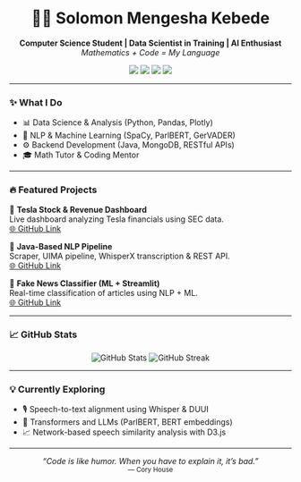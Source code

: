 <h1 align="center">👨‍💻 Solomon Mengesha Kebede</h1>
<p align="center">
  <b>Computer Science Student | Data Scientist in Training | AI Enthusiast</b><br>
  <i>Mathematics + Code = My Language</i>
</p>

<p align="center">
  <a href="mailto:solmenge@live.com"><img src="https://img.shields.io/badge/Email-Contact-blue?style=flat-square&logo=gmail&logoColor=white"></a>
  <a href="https://www.linkedin.com/in/solomen"><img src="https://img.shields.io/badge/LinkedIn-Profile-blue?style=flat-square&logo=linkedin"></a>
  <a href="https://github.com/SolomonM-Kebede"><img src="https://img.shields.io/badge/GitHub-Portfolio-black?style=flat-square&logo=github"></a>
  <a href="https://g.co/kgs/JDMckxk"><img src="https://img.shields.io/badge/Location-Frankfurt-lightgrey?style=flat-square&logo=googlemaps"></a>
</p>

---

### ✨ What I Do
- 📊 Data Science & Analysis (Python, Pandas, Plotly)
- 🧠 NLP & Machine Learning (SpaCy, ParlBERT, GerVADER)
- ⚙️ Backend Development (Java, MongoDB, RESTful APIs)
- 🎓 Math Tutor & Coding Mentor

---

### 🔥 Featured Projects

🚗 **Tesla Stock & Revenue Dashboard**  
Live dashboard analyzing Tesla financials using SEC data.  
<a href="https://github.com/SolomonM-Kebede/Tesla-Revenue-and-Stock-data-Analysis.git">🌐 GitHub Link</a>

🧠 **Java-Based NLP Pipeline**  
Scraper, UIMA pipeline, WhisperX transcription & REST API.  
<a href="https://github.com/SolomonM-Kebede/NLP-with-Java.git">🌐 GitHub Link</a>

📰 **Fake News Classifier (ML + Streamlit)**  
Real-time classification of articles using NLP + ML.  
<a href="https://github.com/SolomonM-Kebede/Machine-Learning-with-streamlit.git">🌐 GitHub Link</a>

---

### 📈 GitHub Stats

<p align="center">
  <img src="https://github-readme-stats.vercel.app/api?username=SolomonM-Kebede&show_icons=true&theme=tokyonight" alt="GitHub Stats">
  <img src="https://github-readme-streak-stats.herokuapp.com?user=SolomonM-Kebede&theme=tokyonight" alt="GitHub Streak">
</p>

---

### 💡 Currently Exploring
- 🎙 Speech-to-text alignment using Whisper & DUUI
- 🤖 Transformers and LLMs (ParlBERT, BERT embeddings)
- 📈 Network-based speech similarity analysis with D3.js

---

<p align="center">
  <i>“Code is like humor. When you have to explain it, it’s bad.”</i><br>
  <sub>— Cory House</sub>
</p>
